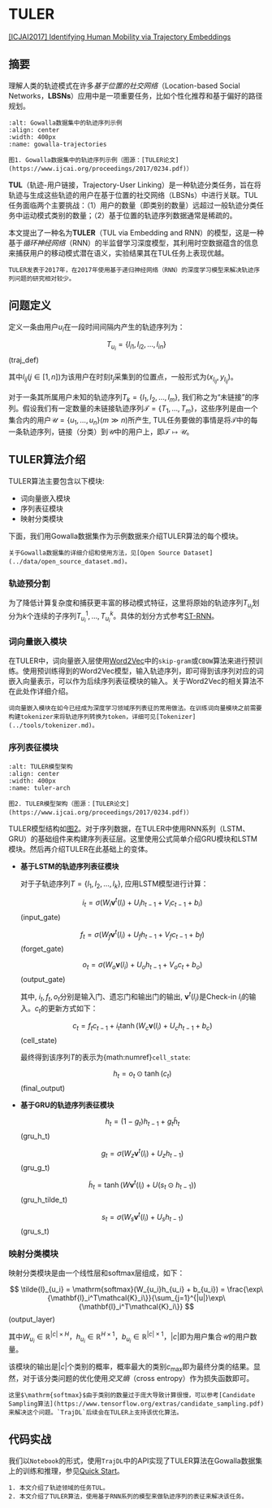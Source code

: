 # TULER


[[ICJAI2017] Identifying Human Mobility via Trajectory Embeddings](https://www.ijcai.org/proceedings/2017/0234.pdf)


## 摘要

理解人类的轨迹模式在许多*基于位置的社交网络*（Location-based Social Networks，**LBSNs**）应用中是一项重要任务，比如个性化推荐和基于偏好的路径规划。

```{figure} ../_static/images/gowalla_trajectories.jpg
:alt: Gowalla数据集中的轨迹序列示例
:align: center
:width: 400px
:name: gowalla-trajectories

图1. Gowalla数据集中的轨迹序列示例（图源：[TULER论文](https://www.ijcai.org/proceedings/2017/0234.pdf)）
```

**TUL**（轨迹-用户链接，Trajectory-User Linking）是一种轨迹分类任务，旨在将轨迹与生成这些轨迹的用户在基于位置的社交网络（LBSNs）中进行关联。TUL任务面临两个主要挑战：（1）用户的数量（即类别的数量）远超过一般轨迹分类任务中运动模式类别的数量；（2）基于位置的轨迹序列数据通常是稀疏的。

本文提出了一种名为**TULER**（TUL via Embedding and RNN）的模型，这是一种基于*循环神经网络*（RNN）的半监督学习深度模型，其利用时空数据蕴含的信息来捕获用户的移动模式潜在语义，实验结果其在TUL任务上表现优越。


```{note}
TULER发表于2017年，在2017年使用基于递归神经网络（RNN）的深度学习模型来解决轨迹序列问题的研究相对较少。
```


## 问题定义

定义一条由用户$u_i$在一段时间间隔内产生的轨迹序列为：

$$
T_{u_i}=\{l_{i1},l_{i2},\ldots,l_{in}\}
$$ (traj_def)

其中$l_{ij}$($j \in [1,n]$)为该用户在时刻$t_j$采集到的位置点，一般形式为$(x_{l_{ij}},y_{l_{ij}})$。

对于一条其所属用户未知的轨迹序列$T_k=\{l_1,l_2,\ldots,l_m\}$, 我们称之为“未链接”的序列。假设我们有一定数量的未链接轨迹序列$\mathcal{T}=\{T_1, \ldots,T_m\}$，这些序列是由一个集合内的用户$\mathcal{U}=\{u_1, \dots, u_n\}(m \gg n)$所产生, TUL任务要做的事情是将$\mathcal{T}$中的每一条轨迹序列，链接（分类）到$\mathcal{U}$中的用户上，即$\mathcal{T} \mapsto \mathcal{U}$。

## TULER算法介绍

TULER算法主要包含以下模块:

* 词向量嵌入模块
* 序列表征模块
* 映射分类模块

下面，我们用Gowalla数据集作为示例数据来介绍TULER算法的每个模块。

```{note}
关于Gowalla数据集的详细介绍和使用方法，见[Open Source Dataset](../data/open_source_dataset.md)。
```

### 轨迹预分割

为了降低计算复杂度和捕获更丰富的移动模式特征，这里将原始的轨迹序列$T_{u_i}$划分为$k$个连续的子序列$T_{u_i}^1,\ldots,T_{u_i}^k$。具体的划分方式参考[ST-RNN](https://cdn.aaai.org/ojs/9971/9971-13-13499-1-2-20201228.pdf)。

### 词向量嵌入模块

在TULER中，词向量嵌入层使用[Word2Vec](https://arxiv.org/pdf/1301.3781)中的`skip-gram`或`CBOW`算法来进行预训练。使用预训练得到的Word2Vec模型，输入轨迹序列，即可得到该序列对应的词嵌入向量表示，可以作为后续序列表征模块的输入。关于Word2Vec的相关算法不在此处作详细介绍。

```{tip}
词向量嵌入模块在如今已经成为深度学习领域序列表征的常用做法。在训练词向量模块之前需要构建tokenizer来将轨迹序列转换为token，详细可见[Tokenizer](../tools/tokenizer.md)。
```


### 序列表征模块

```{figure} ../_static/images/tuler_arch.jpg
:alt: TULER模型架构
:align: center
:width: 400px
:name: tuler-arch

图2. TULER模型架构（图源：[TULER论文](https://www.ijcai.org/proceedings/2017/0234.pdf)）
```

TULER模型结构如[图2](#tuler-arch)。对于序列数据，在TULER中使用RNN系列（LSTM、GRU）的基础组件来构建序列表征层。这里使用公式简单介绍GRU模块和LSTM模块。然后再介绍TULER在此基础上的变体。

* **基于LSTM的轨迹序列表征模块**

    对于子轨迹序列$T=\{l_1, l_2, \ldots, l_k\}$, 应用LSTM模型进行计算：

    $$
    i_t = \sigma(W_i\mathbf{v}^t(l_i)+U_ih_{t-1}+V_ic_{t-1}+b_i)
    $$ (input_gate)

    $$
    f_t = \sigma(W_f\mathbf{v}^t(l_i)+U_fh_{t-1}+V_fc_{t-1}+b_f)
    $$ (forget_gate)

    $$
    o_t = \sigma(W_o\mathbf{v}(l_i)+U_oh_{t-1}+V_oc_t+b_o)
    $$ (output_gate)

    其中, $i_t, f_t, o_t$分别是输入门、遗忘门和输出门的输出, $\mathbf{v}^t(l_i)$是Check-in $l_i$的输入。$c_t$的更新方式如下：

    $$
    c_t = f_tc_{t-1} + i_t \tanh (W_c\mathbf{v}(l_i) + U_ch_{t-1} + b_c)
    $$ (cell_state)

    最终得到该序列$T$的表示为{math:numref}`cell_state`:

    $$
    h_t = o_t \odot \tanh(c_t)
    $$ (final_output)

* **基于GRU的轨迹序列表征模块**

    $$
    h_t = (1-g_t)h_{t-1} + g_t \tilde{h}_t
    $$ (gru_h_t)

    $$
    g_t = \sigma(W_z\mathbf{v}^t(l_i) + U_zh_{t-1})
    $$ (gru_g_t)

    $$
    \tilde{h}_t = \tanh(W\mathbf{v}^t(l_i)+U(s_t \odot h_{t-1}))
    $$ (gru_h_tilde_t)

    $$
    s_t = \sigma(W_s\mathbf{v}^t(l_i) + U_sh_{t-1})
    $$ (gru_s_t)


### 映射分类模块

映射分类模块是由一个线性层和$\mathrm{softmax}$层组成，如下：

$$
\tilde{l}_{u_i} = \mathrm{softmax}(W_{u_i}h_{u_i} + b_{u_i}) = \frac{\exp\{\mathbf{l}_i^T\mathcal{K}_i\}}{\sum_{j=1}^{|u|}\exp\{\mathbf{l}_i^T\mathcal{K}_i\}}
$$ (output_layer)

其中$W_{u_i} \in \mathbb{R}^{|c| \times H}$，$h_{u_i} \in \mathbb{R}^{H \times 1}$，$b_{u_i} \in \mathbb{R}^{|c| \times 1}$，$|c|$即为用户集合$\mathcal{U}$的用户数量。

该模块的输出是$|c|$个类别的概率，概率最大的类别$c_{\max}$即为最终分类的结果。显然，对于该分类问题的优化使用*交叉熵*（cross entropy）作为损失函数即可。

```{note}
这里$\mathrm{softmax}$由于类别的数量过于庞大导致计算很慢，可以参考[Candidate Sampling算法](https://www.tensorflow.org/extras/candidate_sampling.pdf)来解决这个问题。`TrajDL`后续会在TULER上支持该优化算法。
```


## 代码实战

我们以`Notebook`的形式，使用`TrajDL`中的API实现了TULER算法在Gowalla数据集上的训练和推理，参见[Quick Start](../getting_started/QuickStart.md)。


```{tip}
1. 本文介绍了轨迹领域的任务TUL。
2. 本文介绍了TULER算法，使用基于RNN系列的模型来做轨迹序列的表征来解决该任务。
```


